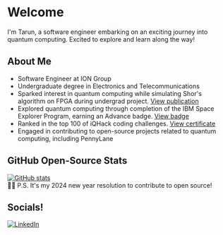 # Welcome

I'm Tarun, a software engineer embarking on an exciting journey into quantum computing. Excited to explore and learn along the way!

## About Me

- Software Engineer at ION Group
- Undergraduate degree in Electronics and Telecommunications
- Sparked interest in quantum computing while simulating Shor's algorithm on FPGA during undergrad project. [View publication](https://ieeexplore.ieee.org/document/9807860)
- Explored quantum computing through completion of the IBM Space Explorer Program, earning an Advance badge. [View badge](https://www.credly.com/badges/28fb91b1-077d-45e3-8f1a-77a383ee392c/public_url)
- Ranked in the top 100 of iQHack coding challenges. [View certificate](https://cloud.pennylane.ai/profiles/ob/certificates/permalink/1cd1d437-e93c-4455-acd0-b9738e61cd67)
- Engaged in contributing to open-source projects related to quantum computing, including PennyLane

## GitHub Open-Source Stats
[![GitHub stats](https://github-readme-stats.vercel.app/api?username=Tarun-Kumar07&show_icons=true&theme=radical)](https://github.com/Tarun-Kumar07/Tarun-Kumar07) <br>
📝✨ P.S. It's my 2024 new year resolution to contribute to open source!

## Socials!
 <a href="(https://www.linkedin.com/in/tarun-kumar-allamsetty/)">
            <img src="assets/linkedin.svg" alt="LinkedIn">
 </a>

